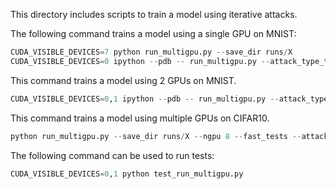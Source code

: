 This directory includes scripts to train a model using iterative attacks.

The following command trains a model using a single GPU on MNIST:

```python
CUDA_VISIBLE_DEVICES=7 python run_multigpu.py --save_dir runs/X
CUDA_VISIBLE_DEVICES=0 ipython --pdb -- run_multigpu.py --attack_type_train FGSM --attack_type_test FGSM --adv_train
```

This command trains a model using 2 GPUs on MNIST.

```python
CUDA_VISIBLE_DEVICES=0,1 ipython --pdb -- run_multigpu.py --attack_type_train MadryEtAl_y_multigpu --attack_type_test FGSM --adv_train --ngpu 2 --attack_nb_iter_train 1
```

This command trains a model using multiple GPUs on CIFAR10.

```python
python run_multigpu.py --save_dir runs/X --ngpu 8 --fast_tests --attack_nb_iter_train 7 --dataset cifar10 --model_type resnet_tf
```

The following command can be used to run tests:

```python
CUDA_VISIBLE_DEVICES=0,1 python test_run_multigpu.py
```
